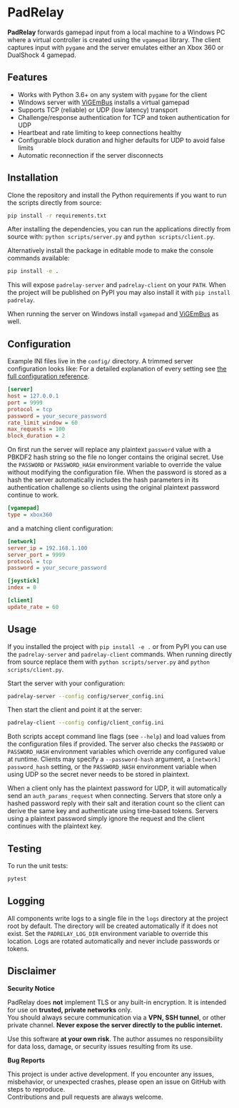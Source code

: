 # PadRelay

**PadRelay** forwards gamepad input from a local machine to a Windows PC where a virtual controller is created using the `vgamepad` library.  The client captures input with `pygame` and the server emulates either an Xbox 360 or DualShock 4 gamepad.

## Features

- Works with Python 3.6+ on any system with `pygame` for the client
- Windows server with [ViGEmBus](https://github.com/ViGEm/ViGEmBus) installs a virtual gamepad
- Supports TCP (reliable) or UDP (low latency) transport
- Challenge/response authentication for TCP and token authentication for UDP
- Heartbeat and rate limiting to keep connections healthy
- Configurable block duration and higher defaults for UDP to avoid false limits
- Automatic reconnection if the server disconnects

## Installation

Clone the repository and install the Python requirements if you want to run the
scripts directly from source:

```bash
pip install -r requirements.txt
```

After installing the dependencies, you can run the applications directly from source with: `python scripts/server.py` and
`python scripts/client.py`.

Alternatively install the package in editable mode to make the console commands
available:

```bash
pip install -e .
```

This will expose `padrelay-server` and `padrelay-client` on your `PATH`. When the
project will be published on PyPI you may also install it with `pip install
padrelay`.

When running the server on Windows install `vgamepad` and
[ViGEmBus](https://github.com/ViGEm/ViGEmBus) as well.

## Configuration

Example INI files live in the `config/` directory.  A trimmed server configuration looks like:
For a detailed explanation of every setting see [the full configuration reference](CONFIGURATION.md).

```ini
[server]
host = 127.0.0.1
port = 9999
protocol = tcp
password = your_secure_password
rate_limit_window = 60
max_requests = 100
block_duration = 2
```

On first run the server will replace any plaintext `password` value with a
PBKDF2 hash string so the file no longer contains the original secret.  Use the
`PASSWORD` or `PASSWORD_HASH` environment variable to override the value without
modifying the configuration file. When the password is stored as a hash the
server automatically includes the hash parameters in its authentication
challenge so clients using the original plaintext password continue to work.

```ini
[vgamepad]
type = xbox360
```

and a matching client configuration:

```ini
[network]
server_ip = 192.168.1.100
server_port = 9999
protocol = tcp
password = your_secure_password

[joystick]
index = 0

[client]
update_rate = 60
```

## Usage

If you installed the project with `pip install -e .` or from PyPI you can use
the `padrelay-server` and `padrelay-client` commands. When running directly from
source replace them with `python scripts/server.py` and
`python scripts/client.py`.

Start the server with your configuration:

```bash
padrelay-server --config config/server_config.ini
```

Then start the client and point it at the server:

```bash
padrelay-client --config config/client_config.ini
```

Both scripts accept command line flags (see `--help`) and load values from the configuration files if provided.
The server also checks the `PASSWORD` or `PASSWORD_HASH` environment variables
which override any configured value at runtime. Clients may specify a
`--password-hash` argument, a `[network] password_hash` setting, or the
`PASSWORD_HASH` environment variable when using UDP so the secret never needs to
be stored in plaintext.

When a client only has the plaintext password for UDP, it will automatically
send an `auth_params_request` when connecting. Servers that store only a hashed
password reply with their salt and iteration count so the client can derive the
same key and authenticate using time‑based tokens. Servers using a plaintext
password simply ignore the request and the client continues with the plaintext
key.

## Testing

To run the unit tests:

```bash
pytest
```

## Logging

All components write logs to a single file in the `logs` directory at the project
root by default. The directory will be created automatically if it does not
exist. Set the ``PADRELAY_LOG_DIR`` environment variable to override this
location. Logs are rotated automatically and never include passwords or tokens.

## Disclaimer

**Security Notice**

PadRelay does **not** implement TLS or any built-in encryption. It is intended for use on **trusted, private networks** only.  
You should always secure communication via a **VPN, SSH tunnel**, or other private channel. **Never expose the server directly to the public internet.**

Use this software **at your own risk**. The author assumes no responsibility for data loss, damage, or security issues resulting from its use.

**Bug Reports**

This project is under active development. If you encounter any issues, misbehavior, or unexpected crashes, please open an issue on GitHub with steps to reproduce.  
Contributions and pull requests are always welcome.
